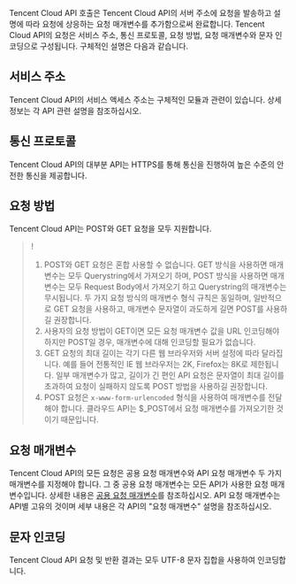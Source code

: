 

Tencent Cloud API 호출은 Tencent Cloud API의 서버 주소에 요청을 발송하고 설명에 따라 요청에 상응하는 요청 매개변수를 추가함으로써 완료합니다. Tencent Cloud API의 요청은 서비스 주소, 통신 프로토콜, 요청 방법, 요청 매개변수와 문자 인코딩으로 구성됩니다. 구체적인 설명은 다음과 같습니다.

## 서비스 주소
Tencent Cloud API의 서비스 액세스 주소는 구체적인 모듈과 관련이 있습니다. 상세 정보는 각 API 관련 설명을 참조하십시오.

## 통신 프로토콜
Tencent Cloud API의 대부분 API는 HTTPS를 통해 통신을 진행하여 높은 수준의 안전한 통신을 제공합니다.

## 요청 방법
Tencent Cloud API는 POST와 GET 요청을 모두 지원합니다.

>!
>1. POST와 GET 요청은 혼합 사용할 수 없습니다. GET 방식을 사용하면 매개변수는 모두 Querystring에서 가져오기 하며, POST 방식을 사용하면 매개변수는 모두 Request Body에서 가져오기 하고 Querystring의 매개변수는 무시됩니다. 두 가지 요청 방식의 매개변수 형식 규칙은 동일하며, 일반적으로 GET 요청을 사용하고, 매개변수 문자열이 과도하게 길면 POST를 사용하길 권장합니다.
>2. 사용자의 요청 방법이 GET이면 모든 요청 매개변수 값을 URL 인코딩해야 하지만 POST일 경우, 매개변수에 대해 인코딩할 필요가 없습니다.
>3. GET 요청의 최대 길이는 각기 다른 웹 브라우저와 서버 설정에 따라 달라집니다. 예를 들어 전통적인 IE 웹 브라우저는 2K, Firefox는 8K로 제한됩니다. 일부 매개변수가 많고, 길이가 긴 편인 API 요청은 문자열이 최대 길이를 초과하여 요청이 실패하지 않도록 POST 방법을 사용하길 권장합니다.
>4. POST 요청은 `x-www-form-urlencoded` 형식을 사용하여 매개변수를 전달해야 합니다. 클라우드 API는 $_POST에서 요청 매개변수를 가져오기한 것이기 때문입니다.

## 요청 매개변수
Tencent Cloud API의 모든 요청은 공용 요청 매개변수와 API 요청 매개변수 두 가지 매개변수를 지정해야 합니다. 그 중 공용 요청 매개변수는 모든 API가 사용한 요청 매개변수입니다. 상세한 내용은 [공용 요청 매개변수](https://cloud.tencent.com/document/product/1014/31224)를 참조하십시오. API 요청 매개변수는 API별 고유의 것이며 세부 내용은 각 API의 "요청 매개변수" 설명을 참조하십시오.

## 문자 인코딩
Tencent Cloud API 요청 및 반환 결과는 모두 UTF-8 문자 집합을 사용하여 인코딩합니다.


